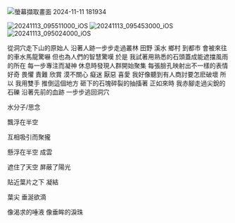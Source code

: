 ![螢幕擷取畫面 2024-11-11 181934](https://github.com/user-attachments/assets/64619ef3-aa99-4695-bc5e-70fff5d2893d)

![20241113_095511000_iOS](https://github.com/user-attachments/assets/376ae405-d508-43ba-98da-1065cdc96acc)
![20241113_095453000_iOS](https://github.com/user-attachments/assets/4e60513a-847c-4e36-b34e-46206e92890b)
![20241113_095024000_iOS](https://github.com/user-attachments/assets/304dbeb8-158f-4ca7-937f-4c7bb041663e)

從洞穴走下山的原始人
沿著人跡一步步走過叢林
田野 溪水 鄉村 
到都市
會被來往的車水馬龍驚嚇
但也為人們的智慧驚嘆
於是
我試著用熟悉的石頭蓋成能遮擋風雨的所在
每一步專注而凝神
休息時發現人群開始聚集
每張臉孔映射出不一樣的表情
好奇 畏懼 責難 欣賞 漠不關心 
癡迷 厭惡 喜愛
我好像聽到有人商討要怎麽破壞
所以
我用雙手
推倒這個地方
砸下的石塊碎裂的抽搐著
正如來時
我赤腳走過尖銳的石礫
沿著先前的血跡
一步步逃回洞穴

水分子/思念

飄浮在半空 

互相吸引而聚攏 

懸浮在半空 成雲

遮住了天空 屏蔽了陽光

貼近葉片之下 凝結 

葉尖 垂涎欲滴  

像渴求的唾液 像垂眸的淚珠

